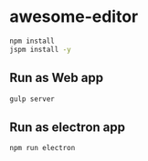 # awesome-editor

```bash
npm install
jspm install -y
```

## Run as Web app

```bash
gulp server
```

## Run as electron app

``` bash
npm run electron
```

